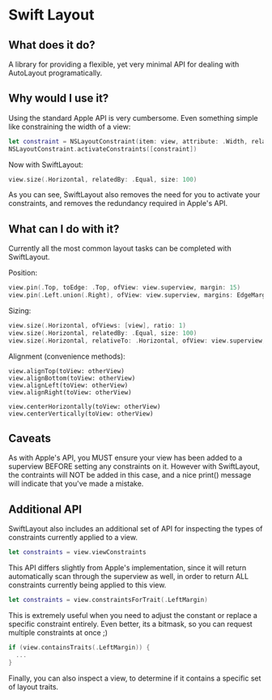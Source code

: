 # Swift Layout

## What does it do?

A library for providing a flexible, yet very minimal API for dealing with AutoLayout programatically.

## Why would I use it?

Using the standard Apple API is very cumbersome. Even something simple like constraining the width of a view:

```swift
let constraint = NSLayoutConstraint(item: view, attribute: .Width, relatedBy: .Equal, toItem: view, attribute: .Width, multiplier: 1, constant: 100)
NSLayoutConstraint.activateConstraints([constraint])
```

Now with SwiftLayout:

```swift
view.size(.Horizontal, relatedBy: .Equal, size: 100)
```

As you can see, SwiftLayout also removes the need for you to activate your constraints, and removes the redundancy required in Apple's API.

## What can I do with it?

Currently all the most common layout tasks can be completed with SwiftLayout.

Position:

```swift
view.pin(.Top, toEdge: .Top, ofView: view.superview, margin: 15)
view.pin(.Left.union(.Right), ofView: view.superview, margins: EdgeMarginsMask(0, 15, 0, 15))
```

Sizing:

```swift
view.size(.Horizontal, ofViews: [view], ratio: 1)
view.size(.Horizontal, relatedBy: .Equal, size: 100)
view.size(.Horizontal, relativeTo: .Horizontal, ofView: view.superview, ratio: 0.5)
```

Alignment (convenience methods):

```
view.alignTop(toView: otherView)
view.alignBottom(toView: otherView)
view.alignLeft(toView: otherView)
view.alignRight(toView: otherView)

view.centerHorizontally(toView: otherView)
view.centerVertically(toView: otherView)
```

## Caveats

As with Apple's API, you MUST ensure your view has been added to a superview BEFORE setting any constraints on it. However with SwiftLayout, the contraints will NOT be added in this case, and a nice print() message will indicate that you've made a mistake.

## Additional API

SwiftLayout also includes an additional set of API for inspecting the types of constraints currently applied to a view. 

```swift
let constraints = view.viewConstraints
```

This API differs slightly from Apple's implementation, since it will return automatically scan through the superview as well, in order to return ALL constraints currently being applied to this view.

```swift
let constraints = view.constraintsForTrait(.LeftMargin)
```

This is extremely useful when you need to adjust the constant or replace a specific constraint entirely. Even better, its a bitmask, so you can request multiple constraints at once ;)

```swift
if (view.containsTraits(.LeftMargin)) {
  ...
}
```

Finally, you can also inspect a view, to determine if it contains a specific set of layout traits.